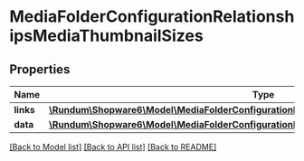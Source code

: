 # MediaFolderConfigurationRelationshipsMediaThumbnailSizes

## Properties
Name | Type | Description | Notes
------------ | ------------- | ------------- | -------------
**links** | [**\Rundum\Shopware6\Model\MediaFolderConfigurationRelationshipsMediaThumbnailSizesLinks**](MediaFolderConfigurationRelationshipsMediaThumbnailSizesLinks.md) |  | [optional] 
**data** | [**\Rundum\Shopware6\Model\MediaFolderConfigurationRelationshipsMediaThumbnailSizesData[]**](MediaFolderConfigurationRelationshipsMediaThumbnailSizesData.md) |  | [optional] 

[[Back to Model list]](../../README.md#documentation-for-models) [[Back to API list]](../../README.md#documentation-for-api-endpoints) [[Back to README]](../../README.md)

